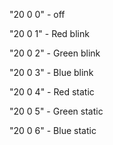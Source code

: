 "20 0 0" - off

"20 0 1" - Red blink

"20 0 2" - Green blink

"20 0 3" - Blue blink

"20 0 4" - Red static

"20 0 5" - Green static

"20 0 6" - Blue static
